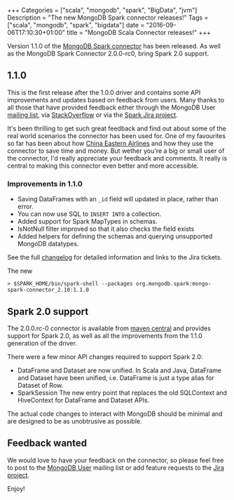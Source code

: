 +++
Categories = ["scala", "mongodb", "spark", "BigData", "jvm"]
Description = "The new MongoDB Spark connector releases!"
Tags = ["scala", "mongodb", "spark", "bigdata"]
date = "2016-09-06T17:10:30+01:00"
title = "MongoDB Scala Connector releases!"
+++

Version 1.1.0 of the [MongoDB Spark connector](https://docs.mongodb.com/spark-connector/) has been released. As well as the 
MongoDB Spark Connector 2.0.0-rc0, bring Spark 2.0 support.

## 1.1.0

This is the first release after the 1.0.0 driver and contains some API improvements and updates based on feedback from users.
Many thanks to all those that have provided feedback either through the MongoDB User [mailing list](https://groups.google.com/forum/#!forum/mongodb-user), 
via  [StackOverflow](stackoverflow.com/questions/tagged/apache-spark+mongodb) or via the [Spark Jira project](https://jira.mongodb.org/browse/SPARK/).

It's been thrilling to get such great feedback and find out about some of the real world scenarios the connector has been used for. One of my
favourites so far has been about how [China Eastern Airlines](https://www.mongodb.com/blog/post/mongodb-and-apache-spark-at-china-eastern-airlines) and how they
use the connector to save time and money.  But wether you're a big or small user of the connector, I'd really appreciate your feedback and comments. It really is central to making this connector
even better and more accessible.

### Improvements in 1.1.0

<!--more-->

  * Saving DataFrames with an `_id` field will updated in place, rather than error.
  * You can now use SQL to `INSERT INTO` a collection.
  * Added support for Spark MapTypes in schemas.
  * IsNotNull filter improved so that it also checks the field exists
  * Added helpers for defining the schemas and querying unsupported MongoDB datatypes.


See the full [changelog](https://github.com/mongodb/mongo-spark/blob/1.x/doc/7-Changelog.md) for detailed information and links to the Jira tickets.

The new 
 ~~~shell
> $SPARK_HOME/bin/spark-shell --packages org.mongodb.spark:mongo-spark-connector_2.10:1.1.0
 ~~~

## Spark 2.0 support

The 2.0.0.rc-0 connector is available from [maven central](http://search.maven.org/#search%7Cga%7C1%7Cg%3A%22org.mongodb.spark%22) and provides support for Spark 2.0, as well as
all the improvements from the 1.1.0 generation of the driver.

There were a few minor API changes required to support Spark 2.0:

  * DataFrame and Dataset are now unified.
    In Scala and Java, DataFrame and Dataset have been unified, i.e. DataFrame is just a type alias for Dataset of Row. 
  * SparkSession
    The new entry point that replaces the old SQLContext and HiveContext for DataFrame and Dataset APIs.

The actual code changes to interact with MongoDB should be minimal and are designed to be as unobtrusive as possible. 

## Feedback wanted

We would love to have your feedback on the connector, so please feel free to post to the [MongoDB User](https://groups.google.com/forum/#!forum/mongodb-user) mailing list or 
add feature requests to the [Jira project](https://jira.mongodb.org/browse/SPARK/).

Enjoy!
